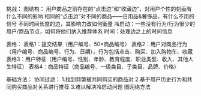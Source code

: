 挑战：
    图结构：
        用户商品之前存在的“点击边”和“收藏边”，对用户个性的刻画有什么不同的影响
        相同的“点击边”对不同的商品——日用品&奢侈品，有什么不用的信号
        不同时间长度的边，其影响力改如何衡量
    冷启动：一些没有行为/行为很少的用户/商品节点，如何将他们纳入推荐体系
    时间：处理边之上的时间信息

表格：
    表格1：提交结果（用户编号、50*商品编号）
    表格2：用户对商品行为（用户编号、商品编号、行为、日期），行为包括点击、购买、加入购物车、收藏
    表格3：用户特征（用户编号、性别、年龄、教育程度、职业类型、收入、其他人生特征）
    表格4：商品特征（商品编号、一级类目、子类目、品牌、价格）

基础方法：
    协同过滤：
        1.找到频繁被共同购买的商品对
        2.基于用户历史行为和共同购买商品对关系进行推荐
        3.难以解决冷启动问题
    图网络方法
